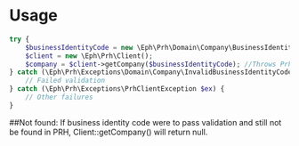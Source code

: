 # Usage
```php
try {
    $businessIdentityCode = new \Eph\Prh\Domain\Company\BusinessIdentityCode('1854047-8'); //Throws InvalidBusinessIdentityCodeException
    $client = new \Eph\Prh\Client();
    $company = $client->getCompany($businessIdentityCode); //Throws PrhClientException
} catch (\Eph\Prh\Exceptions\Domain\Company\InvalidBusinessIdentityCodeException $ex) {
    // Failed validation
} catch (\Eph\Prh\Exceptions\PrhClientException $ex) {
    // Other failures
}

```
##Not found:
If business identity code were to pass validation and still not be found in PRH, Client::getCompany() will return null.